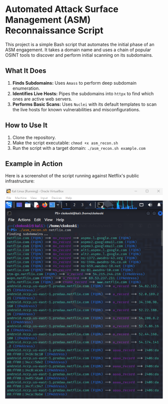 # Automated Attack Surface Management (ASM) Reconnaissance Script

This project is a simple Bash script that automates the initial phase of an ASM engagement. It takes a domain name and uses a chain of popular OSINT tools to discover and perform initial scanning on its subdomains.

## What It Does

1.  **Finds Subdomains:** Uses `Amass` to perform deep subdomain enumeration.
2.  **Identifies Live Hosts:** Pipes the subdomains into `httpx` to find which ones are active web servers.
3.  **Performs Basic Scans:** Uses `Nuclei` with its default templates to scan the live hosts for known vulnerabilities and misconfigurations.

## How to Use It

1.  Clone the repository.
2.  Make the script executable: `chmod +x asm_recon.sh`
3.  Run the script with a target domain: `./asm_recon.sh example.com`

## Example in Action

Here is a screenshot of the script running against Netflix's public infrastructure:

![Netflix ASM Results](images/Netflix%20ASM.png)
